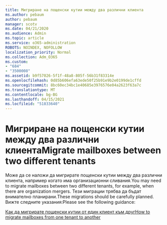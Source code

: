 ```yaml
---
title: Мигриране на пощенски кутии между два различни клиента
ms.author: pebaum
author: pebaum
manager: scotv
ms.date: 04/21/2020
ms.audience: Admin
ms.topic: article
ms.service: o365-administration
ROBOTS: NOINDEX, NOFOLLOW
localization_priority: Normal
ms.collection: Adm_O365
ms.custom:
- "684"
- "3500008"
ms.assetid: b9f57026-5f1f-48a8-805f-56b31f83314e
ms.openlocfilehash: 0d85b606efa63ede50f25b91e9b2e0199de1cffd
ms.sourcegitcommit: 8bc60ec34bc1e40685e3976576e04a2623f63a7c
ms.translationtype: MT
ms.contentlocale: bg-BG
ms.lasthandoff: 04/15/2021
ms.locfileid: "51833640"
---
```

# <a name="migrate-mailboxes-between-two-different-tenants"></a><span data-ttu-id="fa0f8-102">Мигриране на пощенски кутии между два различни клиента</span><span class="sxs-lookup"><span data-stu-id="fa0f8-102">Migrate mailboxes between two different tenants</span></span>

<span data-ttu-id="fa0f8-103">Може да се наложи да мигрирате пощенски кутии между два различни клиента, например когато има организационни сливания.</span><span class="sxs-lookup"><span data-stu-id="fa0f8-103">You may need to migrate mailboxes between two different tenants, for example, when there are organization mergers.</span></span> <span data-ttu-id="fa0f8-104">Тези миграции трябва да бъдат внимателно планирани.</span><span class="sxs-lookup"><span data-stu-id="fa0f8-104">These migrations should be carefully planned.</span></span> <span data-ttu-id="fa0f8-105">Вижте следните указания:</span><span class="sxs-lookup"><span data-stu-id="fa0f8-105">Please see the following guidance:</span></span>
  
[<span data-ttu-id="fa0f8-106">Как да мигрирате пощенски кутии от един клиент към друг</span><span class="sxs-lookup"><span data-stu-id="fa0f8-106">How to migrate mailboxes from one tenant to another</span></span>](https://docs.microsoft.com/Exchange/mailbox-migration/migrate-mailboxes-across-tenants)
  